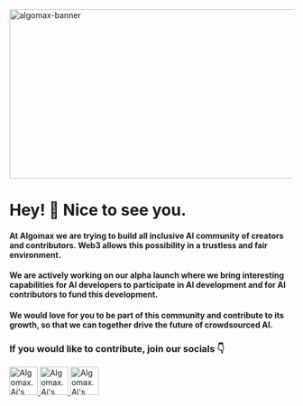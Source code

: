 <!--suppress HtmlDeprecatedAttribute -->
<img src="https://pbs.twimg.com/profile_banners/1582290606113554432/1666165876/1500x500" alt="algomax-banner" width="900" height="300">




# Hey! 👋 Nice to see you. #

#### At Algomax we are trying to build all inclusive AI community of creators and contributors. Web3 allows this possibility in a trustless and fair environment.
#### We are actively working on our alpha launch where we bring interesting capabilities for AI developers to participate in AI development and for AI contributors to fund this development.

#### We would love for you to be part of this community and contribute to its growth, so that we can together drive the future of crowdsourced AI. 

### If you would like to contribute, join our socials 👇
<p align="left">

 <a href="https://www.twitter.com/algomaxai/">
    <img src="https://cdn-icons-png.flaticon.com/512/733/733579.png" alt="Algomax.Ai's Twitter Page" height="50" width="50">
  </a>

 <a href="https://www.github.com/algomaxai//">
    <img src="https://cdn-icons-png.flaticon.com/512/1051/1051326.png" alt="Algomax.Ai's Github Org" height="50" width="50">
  </a>

  <a href="https://discord.gg/enZFdaFMpN">
    <img src="https://cdn-icons-png.flaticon.com/512/2111/2111370.png" alt="Algomax.Ai's Discord Server" height="50" width="50">
  </a>

</p>
